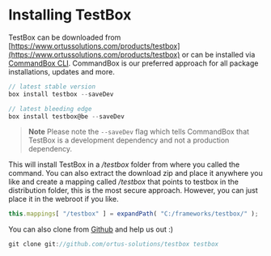 # Installing TestBox

TestBox can be downloaded from [https://www.ortussolutions.com/products/testbox](https://www.ortussolutions.com/products/testbox) or can be installed via [CommandBox CLI](https://www.ortussolutions.com/products/commandbox). CommandBox is our preferred approach for all package installations, updates and more.

```javascript
// latest stable version
box install testbox --saveDev

// latest bleeding edge
box install testbox@be --saveDev
```

> **Note** Please note the `--saveDev` flag which tells CommandBox that TestBox is a development dependency and not a production dependency.

This will install TestBox in a _/testbox_ folder from where you called the command. You can also extract the download zip and place it anywhere you like and create a mapping called _/testbox_ that points to testbox in the distribution folder, this is the most secure approach. However, you can just place it in the webroot if you like.

```javascript
this.mappings[ "/testbox" ] = expandPath( "C:/frameworks/testbox/" );
```

You can also clone from [Github](https://github.com/ortus-solutions/testbox) and help us out :\)

```javascript
git clone git://github.com/ortus-solutions/testbox testbox
```

